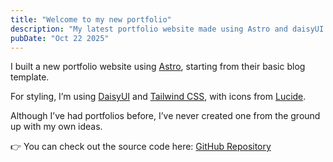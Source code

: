 ```yaml
---
title: "Welcome to my new portfolio"
description: "My latest portfolio website made using Astro and daisyUI."
pubDate: "Oct 22 2025"
---
```


I built a new portfolio website using [Astro](https://astro.build/), starting from their basic blog template.

For styling, I’m using [DaisyUI](https://daisyui.com/) and [Tailwind CSS](https://tailwindcss.com/), with icons from [Lucide](https://lucide.dev/).

Although I’ve had portfolios before, I’ve never created one from the ground up with my own ideas.

👉 You can check out the source code here: [GitHub Repository](https://github.com/shonebinu/portfolio)
